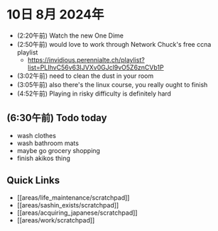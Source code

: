 # 10日 8月 2024年
- (2:20午前) Watch the new One Dime
- (2:50午前) would love to work through Network Chuck's free ccna playlist
  - https://invidious.perennialte.ch/playlist?list=PLIhvC56v63IJVXv0GJcl9vO5Z6znCVb1P
- (3:02午前) need to clean the dust in your room
- (3:05午前) also there's the linux course, you really ought to finish
- (4:52午前) Playing in risky difficulty is definitely hard


## (6:30午前) Todo today
- wash clothes
- wash bathroom mats
- maybe go grocery shopping
- finish akikos thing




 



## Quick Links
- [[areas/life_maintenance/scratchpad]]
- [[areas/sashin_exists/scratchpad]]
- [[areas/acquiring_japanese/scratchpad]]
- [[areas/work/scratchpad]]
